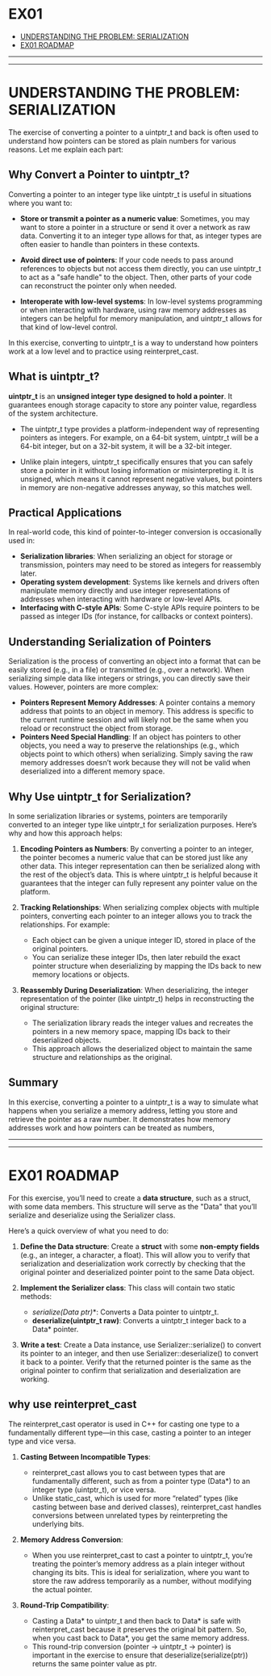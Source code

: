 # EX01
- [UNDERSTANDING THE PROBLEM: SERIALIZATION](#understanding-the-problem-serialization)
- [EX01 ROADMAP](#ex01-roadmap)

***
***

# UNDERSTANDING THE PROBLEM: SERIALIZATION
The exercise of converting a pointer to a uintptr_t and back is often used to understand how pointers can be stored as plain numbers for various reasons. Let me explain each part:

## Why Convert a Pointer to uintptr_t?
Converting a pointer to an integer type like uintptr_t is useful in situations where you want to:

- **Store or transmit a pointer as a numeric value**: Sometimes, you may want to store a pointer in a structure or send it over a network as raw data. Converting it to an integer type allows for that, as integer types are often easier to handle than pointers in these contexts.

- **Avoid direct use of pointers**: If your code needs to pass around references to objects but not access them directly, you can use uintptr_t to act as a "safe handle" to the object. Then, other parts of your code can reconstruct the pointer only when needed.

- **Interoperate with low-level systems**: In low-level systems programming or when interacting with hardware, using raw memory addresses as integers can be helpful for memory manipulation, and uintptr_t allows for that kind of low-level control.

In this exercise, converting to uintptr_t is a way to understand how pointers work at a low level and to practice using reinterpret_cast.

## What is uintptr_t?
**uintptr_t** is an **unsigned integer type designed to hold a pointer**. It guarantees enough storage capacity to store any pointer value, regardless of the system architecture.

- The uintptr_t type provides a platform-independent way of representing pointers as integers. For example, on a 64-bit system, uintptr_t will be a 64-bit integer, but on a 32-bit system, it will be a 32-bit integer.

- Unlike plain integers, uintptr_t specifically ensures that you can safely store a pointer in it without losing information or misinterpreting it. It is unsigned, which means it cannot represent negative values, but pointers in memory are non-negative addresses anyway, so this matches well.

## Practical Applications
In real-world code, this kind of pointer-to-integer conversion is occasionally used in:
- **Serialization libraries**: When serializing an object for storage or transmission, pointers may need to be stored as integers for reassembly later.
- **Operating system development**: Systems like kernels and drivers often manipulate memory directly and use integer representations of addresses when interacting with hardware or low-level APIs.
- **Interfacing with C-style APIs**: Some C-style APIs require pointers to be passed as integer IDs (for instance, for callbacks or context pointers).



## Understanding Serialization of Pointers
Serialization is the process of converting an object into a format that can be easily stored (e.g., in a file) or transmitted (e.g., over a network). When serializing simple data like integers or strings, you can directly save their values. However, pointers are more complex:

- **Pointers Represent Memory Addresses**: A pointer contains a memory address that points to an object in memory. This address is specific to the current runtime session and will likely not be the same when you reload or reconstruct the object from storage.
- **Pointers Need Special Handling**: If an object has pointers to other objects, you need a way to preserve the relationships (e.g., which objects point to which others) when serializing. Simply saving the raw memory addresses doesn’t work because they will not be valid when deserialized into a different memory space.


## Why Use uintptr_t for Serialization?
In some serialization libraries or systems, pointers are temporarily converted to an integer type like uintptr_t for serialization purposes. Here’s why and how this approach helps:

1. **Encoding Pointers as Numbers**: By converting a pointer to an integer, the pointer becomes a numeric value that can be stored just like any other data. This integer representation can then be serialized along with the rest of the object’s data. This is where uintptr_t is helpful because it guarantees that the integer can fully represent any pointer value on the platform.

2. **Tracking Relationships**: When serializing complex objects with multiple pointers, converting each pointer to an integer allows you to track the relationships. For example:
	- Each object can be given a unique integer ID, stored in place of the original pointers.
	- You can serialize these integer IDs, then later rebuild the exact pointer structure when deserializing by mapping the IDs back to new memory locations or objects.

3. **Reassembly During Deserialization**: When deserializing, the integer representation of the pointer (like uintptr_t) helps in reconstructing the original structure:
	- The serialization library reads the integer values and recreates the pointers in a new memory space, mapping IDs back to their deserialized objects.
	- This approach allows the deserialized object to maintain the same structure and relationships as the original.

## Summary
In this exercise, converting a pointer to a uintptr_t is a way to simulate what happens when you serialize a memory address, letting you store and retrieve the pointer as a raw number. It demonstrates how memory addresses work and how pointers can be treated as numbers,

***
***

# EX01 ROADMAP
For this exercise, you’ll need to create a **data structure**, such as a struct, with some data members. This structure will serve as the "Data" that you’ll serialize and deserialize using the Serializer class.

Here’s a quick overview of what you need to do:

1. **Define the Data structure**: Create a **struct** with some **non-empty fields** (e.g., an integer, a character, a float). This will allow you to verify that serialization and deserialization work correctly by checking that the original pointer and deserialized pointer point to the same Data object.

2. **Implement the Serializer class**: This class will contain two static methods:
	- **serialize(Data* ptr)**: Converts a Data pointer to uintptr_t.
	- **deserialize(uintptr_t raw)**: Converts a uintptr_t integer back to a Data* pointer.

3. **Write a test**: Create a Data instance, use Serializer::serialize() to convert its pointer to an integer, and then use Serializer::deserialize() to convert it back to a pointer. Verify that the returned pointer is the same as the original pointer to confirm that serialization and deserialization are working.

## why use reinterpret_cast
The reinterpret_cast operator is used in C++ for casting one type to a fundamentally different type—in this case, casting a pointer to an integer type and vice versa.

1. **Casting Between Incompatible Types**:
	- reinterpret_cast allows you to cast between types that are fundamentally different, such as from a pointer type (Data*) to an integer type (uintptr_t), or vice versa.
	- Unlike static_cast, which is used for more “related” types (like casting between base and derived classes), reinterpret_cast handles conversions between unrelated types by reinterpreting the underlying bits.

2. **Memory Address Conversion**:
	- When you use reinterpret_cast to cast a pointer to uintptr_t, you’re treating the pointer’s memory address as a plain integer without changing its bits. This is ideal for serialization, where you want to store the raw address temporarily as a number, without modifying the actual pointer.

3. **Round-Trip Compatibility**:
	- Casting a Data* to uintptr_t and then back to Data* is safe with reinterpret_cast because it preserves the original bit pattern. So, when you cast back to Data*, you get the same memory address.
	- This round-trip conversion (pointer → uintptr_t → pointer) is important in the exercise to ensure that deserialize(serialize(ptr)) returns the same pointer value as ptr.